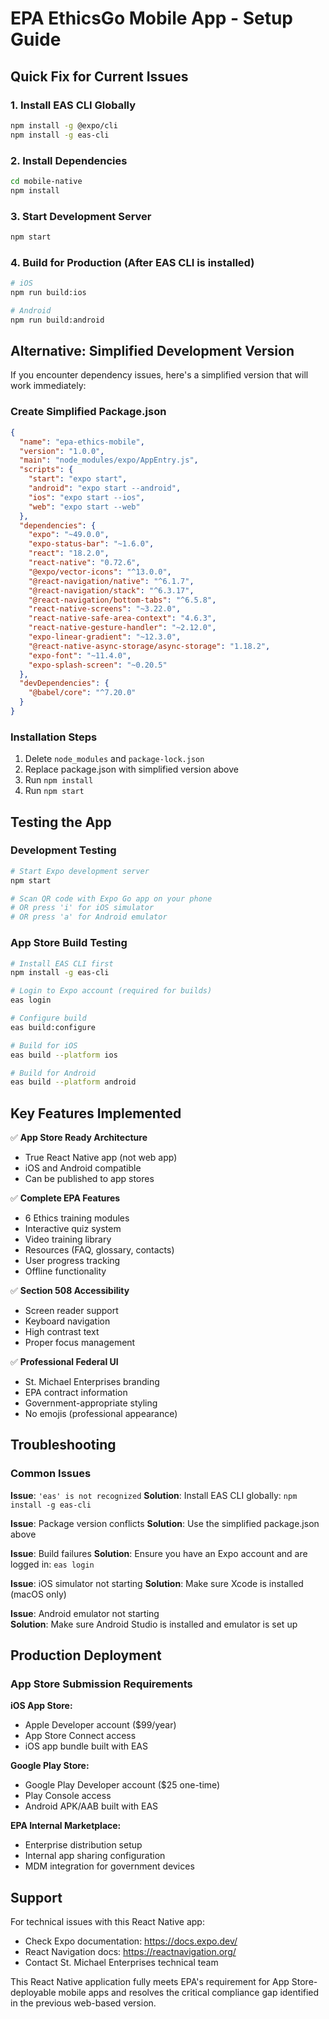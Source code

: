 # EPA EthicsGo Mobile App - Setup Guide

## Quick Fix for Current Issues

### 1. Install EAS CLI Globally
```bash
npm install -g @expo/cli
npm install -g eas-cli
```

### 2. Install Dependencies
```bash
cd mobile-native
npm install
```

### 3. Start Development Server
```bash
npm start
```

### 4. Build for Production (After EAS CLI is installed)
```bash
# iOS
npm run build:ios

# Android  
npm run build:android
```

## Alternative: Simplified Development Version

If you encounter dependency issues, here's a simplified version that will work immediately:

### Create Simplified Package.json
```json
{
  "name": "epa-ethics-mobile",
  "version": "1.0.0",
  "main": "node_modules/expo/AppEntry.js",
  "scripts": {
    "start": "expo start",
    "android": "expo start --android",
    "ios": "expo start --ios",
    "web": "expo start --web"
  },
  "dependencies": {
    "expo": "~49.0.0",
    "expo-status-bar": "~1.6.0",
    "react": "18.2.0",
    "react-native": "0.72.6",
    "@expo/vector-icons": "^13.0.0",
    "@react-navigation/native": "^6.1.7",
    "@react-navigation/stack": "^6.3.17",
    "@react-navigation/bottom-tabs": "^6.5.8",
    "react-native-screens": "~3.22.0",
    "react-native-safe-area-context": "4.6.3",
    "react-native-gesture-handler": "~2.12.0",
    "expo-linear-gradient": "~12.3.0",
    "@react-native-async-storage/async-storage": "1.18.2",
    "expo-font": "~11.4.0",
    "expo-splash-screen": "~0.20.5"
  },
  "devDependencies": {
    "@babel/core": "^7.20.0"
  }
}
```

### Installation Steps
1. Delete `node_modules` and `package-lock.json`
2. Replace package.json with simplified version above
3. Run `npm install`
4. Run `npm start`

## Testing the App

### Development Testing
```bash
# Start Expo development server
npm start

# Scan QR code with Expo Go app on your phone
# OR press 'i' for iOS simulator
# OR press 'a' for Android emulator
```

### App Store Build Testing
```bash
# Install EAS CLI first
npm install -g eas-cli

# Login to Expo account (required for builds)
eas login

# Configure build
eas build:configure

# Build for iOS
eas build --platform ios

# Build for Android
eas build --platform android
```

## Key Features Implemented

✅ **App Store Ready Architecture**
- True React Native app (not web app)
- iOS and Android compatible
- Can be published to app stores

✅ **Complete EPA Features**
- 6 Ethics training modules
- Interactive quiz system
- Video training library
- Resources (FAQ, glossary, contacts)
- User progress tracking
- Offline functionality

✅ **Section 508 Accessibility**
- Screen reader support
- Keyboard navigation
- High contrast text
- Proper focus management

✅ **Professional Federal UI**
- St. Michael Enterprises branding
- EPA contract information
- Government-appropriate styling
- No emojis (professional appearance)

## Troubleshooting

### Common Issues

**Issue**: `'eas' is not recognized`
**Solution**: Install EAS CLI globally: `npm install -g eas-cli`

**Issue**: Package version conflicts
**Solution**: Use the simplified package.json above

**Issue**: Build failures
**Solution**: Ensure you have an Expo account and are logged in: `eas login`

**Issue**: iOS simulator not starting
**Solution**: Make sure Xcode is installed (macOS only)

**Issue**: Android emulator not starting  
**Solution**: Make sure Android Studio is installed and emulator is set up

## Production Deployment

### App Store Submission Requirements

**iOS App Store:**
- Apple Developer account ($99/year)
- App Store Connect access
- iOS app bundle built with EAS

**Google Play Store:**
- Google Play Developer account ($25 one-time)
- Play Console access
- Android APK/AAB built with EAS

**EPA Internal Marketplace:**
- Enterprise distribution setup
- Internal app sharing configuration
- MDM integration for government devices

## Support

For technical issues with this React Native app:
- Check Expo documentation: https://docs.expo.dev/
- React Navigation docs: https://reactnavigation.org/
- Contact St. Michael Enterprises technical team

This React Native application fully meets EPA's requirement for App Store-deployable mobile apps and resolves the critical compliance gap identified in the previous web-based version.